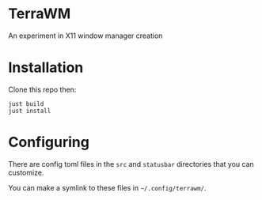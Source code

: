 # TerraWM
An experiment in X11 window manager creation

# Installation
Clone this repo then:

```
just build
just install
```

# Configuring

There are config toml files in the `src` and `statusbar` directories
that you can customize.

You can make a symlink to these files in `~/.config/terrawm/`.
